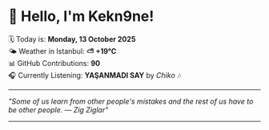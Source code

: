 # 👋 Hello, I'm Kekn9ne!

🗓️ Today is: **Monday, 13 October 2025**  
🌤️ Weather in Istanbul: **⛅️  +19°C**  
📊 GitHub Contributions: **90**  
🎧 Currently Listening: **YAŞANMADI SAY** by *Chiko* 🎶

---

_"Some of us learn from other people's mistakes and the rest of us have to be other people.   — *Zig Ziglar*"_

---
